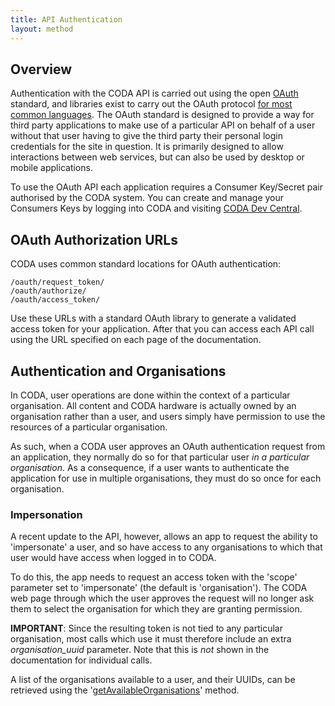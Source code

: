 ```yaml
---
title: API Authentication
layout: method
---
```

## Overview

Authentication with the CODA API is carried out using the open [OAuth](http://oauth.net/) standard, and libraries exist to carry out the OAuth protocol [for most common languages](http://oauth.net/code/). The OAuth standard is designed to provide a way for third party applications to make use of a particular API on behalf of a user without that user having to give the third party their personal login credentials for the site in question. It is primarily designed to allow interactions between web services, but can also be used by desktop or mobile applications.

To use the OAuth API each application requires a Consumer Key/Secret pair authorised by the CODA system. You can create and manage your Consumers Keys by logging into CODA and visiting [CODA Dev Central](https://console.envisage-system.co.uk/gui/developer/).

## OAuth Authorization URLs

CODA uses common standard locations for OAuth authentication:

    /oauth/request_token/
    /oauth/authorize/
    /oauth/access_token/

Use these URLs with a standard OAuth library to generate a validated access token for your application. After that you can access each API call using the URL specified on each page of the documentation. 

## Authentication and Organisations

In CODA, user operations are done within the context of a particular organisation. All content and CODA hardware is actually owned by an organisation rather than a user, and users simply have permission to use the resources of a particular organisation.

As such, when a CODA user approves an OAuth authentication request from an application, they normally do so for that particular user _in a particular organisation_. As a consequence, if a user wants to authenticate the application for use in multiple organisations, they must do so once for each organisation.

### Impersonation

A recent update to the API, however, allows an app to request the ability to 'impersonate' a user, and so have access to any organisations to which that user would have access when logged in to CODA.

To do this, the app needs to request an access token with the 'scope' parameter set to 'impersonate' (the default is 'organisation').  The CODA web page through which the user approves the request will no longer ask them to select the organisation for which they are granting permission.

**IMPORTANT**:  Since the resulting token is not tied to any particular organisation, most calls which use it must therefore include an extra *organisation_uuid* parameter. Note that this is *not* shown in the documentation for individual calls.

A list of the organisations available to a user, and their UUIDs, can be retrieved using the '[getAvailableOrganisations](getavailableorganisations)' method.

